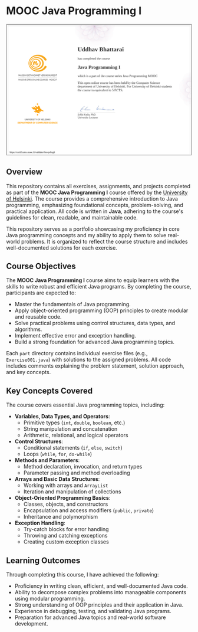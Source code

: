 # MOOC Java Programming I

![Certificate](images/certificate-java-programming-i.png)

## Overview

This repository contains all exercises, assignments, and projects completed as part of the **MOOC Java Programming I** course offered by the [University of Helsinki](https://www.mooc.fi/en/). The course provides a comprehensive introduction to Java programming, emphasizing foundational concepts, problem-solving, and practical application. All code is written in **Java**, adhering to the course's guidelines for clean, readable, and maintainable code.

This repository serves as a portfolio showcasing my proficiency in core Java programming concepts and my ability to apply them to solve real-world problems. It is organized to reflect the course structure and includes well-documented solutions for each exercise.

## Course Objectives

The **MOOC Java Programming I** course aims to equip learners with the skills to write robust and efficient Java programs. By completing the course, participants are expected to:
- Master the fundamentals of Java programming.
- Apply object-oriented programming (OOP) principles to create modular and reusable code.
- Solve practical problems using control structures, data types, and algorithms.
- Implement effective error and exception handling.
- Build a strong foundation for advanced Java programming topics.


Each `part` directory contains individual exercise files (e.g., `Exercise001.java`) with solutions to the assigned problems. All code includes comments explaining the problem statement, solution approach, and key concepts.

## Key Concepts Covered

The course covers essential Java programming topics, including:

- **Variables, Data Types, and Operators**:
  - Primitive types (`int`, `double`, `boolean`, etc.)
  - String manipulation and concatenation
  - Arithmetic, relational, and logical operators
- **Control Structures**:
  - Conditional statements (`if`, `else`, `switch`)
  - Loops (`while`, `for`, `do-while`)
- **Methods and Parameters**:
  - Method declaration, invocation, and return types
  - Parameter passing and method overloading
- **Arrays and Basic Data Structures**:
  - Working with arrays and `ArrayList`
  - Iteration and manipulation of collections
- **Object-Oriented Programming Basics**:
  - Classes, objects, and constructors
  - Encapsulation and access modifiers (`public`, `private`)
  - Inheritance and polymorphism
- **Exception Handling**:
  - Try-catch blocks for error handling
  - Throwing and catching exceptions
  - Creating custom exception classes

## Learning Outcomes

Through completing this course, I have achieved the following:
- Proficiency in writing clean, efficient, and well-documented Java code.
- Ability to decompose complex problems into manageable components using modular programming.
- Strong understanding of OOP principles and their application in Java.
- Experience in debugging, testing, and validating Java programs.
- Preparation for advanced Java topics and real-world software development.



